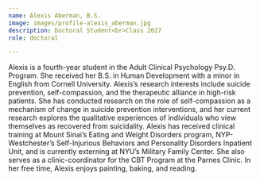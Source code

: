 ```yaml
---
name: Alexis Aberman, B.S.
image: images/profile-alexis_aberman.jpg
description: Doctoral Student<br>Class 2027
role: doctoral

---
```

Alexis is a fourth-year student in the Adult Clinical Psychology Psy.D. Program. She received her B.S. in Human Development with a minor in English from Cornell University. Alexis’s research interests include suicide prevention, self-compassion, and the therapeutic alliance in high-risk patients. She has conducted research on the role of self-compassion as a mechanism of change in suicide prevention interventions, and her current research explores the qualitative experiences of individuals who view themselves as recovered from suicidality. Alexis has received clinical training at Mount Sinai’s Eating and Weight Disorders program, NYP-Westchester’s Self-Injurious Behaviors and Personality Disorders Inpatient Unit, and is currently externing at NYU’s Military Family Center. She also serves as a clinic-coordinator for the CBT Program at the Parnes Clinic. In her free time, Alexis enjoys painting, baking, and reading.